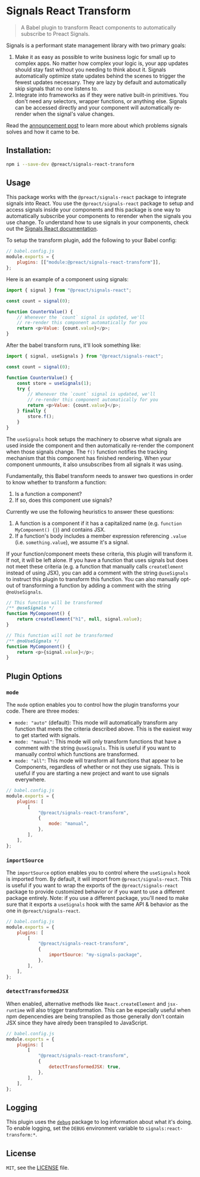 # Signals React Transform

> A Babel plugin to transform React components to automatically subscribe to Preact Signals.

Signals is a performant state management library with two primary goals:

1. Make it as easy as possible to write business logic for small up to complex apps. No matter how complex your logic is, your app updates should stay fast without you needing to think about it. Signals automatically optimize state updates behind the scenes to trigger the fewest updates necessary. They are lazy by default and automatically skip signals that no one listens to.
2. Integrate into frameworks as if they were native built-in primitives. You don't need any selectors, wrapper functions, or anything else. Signals can be accessed directly and your component will automatically re-render when the signal's value changes.

Read the [announcement post](https://preactjs.com/blog/introducing-signals/) to learn more about which problems signals solves and how it came to be.

## Installation:

```sh
npm i --save-dev @preact/signals-react-transform
```

## Usage

This package works with the `@preact/signals-react` package to integrate signals into React. You use the `@preact/signals-react` package to setup and access signals inside your components and this package is one way to automatically subscribe your components to rerender when the signals you use change. To understand how to use signals in your components, check out the [Signals React documentation](../react/README.md).

To setup the transform plugin, add the following to your Babel config:

```js
// babel.config.js
module.exports = {
	plugins: [["module:@preact/signals-react-transform"]],
};
```

Here is an example of a component using signals:

```js
import { signal } from "@preact/signals-react";

const count = signal(0);

function CounterValue() {
	// Whenever the `count` signal is updated, we'll
	// re-render this component automatically for you
	return <p>Value: {count.value}</p>;
}
```

After the babel transform runs, it'll look something like:

```js
import { signal, useSignals } from "@preact/signals-react";

const count = signal(0);

function CounterValue() {
	const store = useSignals(1);
	try {
		// Whenever the `count` signal is updated, we'll
		// re-render this component automatically for you
		return <p>Value: {count.value}</p>;
	} finally {
		store.f();
	}
}
```

The `useSignals` hook setups the machinery to observe what signals are used inside the component and then automatically re-render the component when those signals change. The `f()` function notifies the tracking mechanism that this component has finished rendering. When your component unmounts, it also unsubscribes from all signals it was using.

Fundamentally, this Babel transform needs to answer two questions in order to know whether to transform a function:

1. Is a function a component?
2. If so, does this component use signals?

Currently we use the following heuristics to answer these questions:

1. A function is a component if it has a capitalized name (e.g. `function MyComponent() {}`) and contains JSX.
2. If a function's body includes a member expression referencing `.value` (i.e. `something.value`), we assume it's a signal.

If your function/component meets these criteria, this plugin will transform it. If not, it will be left alone. If you have a function that uses signals but does not meet these criteria (e.g. a function that manually calls `createElement` instead of using JSX), you can add a comment with the string `@useSignals` to instruct this plugin to transform this function. You can also manually opt-out of transforming a function by adding a comment with the string `@noUseSignals`.

```js
// This function will be transformed
/** @useSignals */
function MyComponent() {
	return createElement("h1", null, signal.value);
}

// This function will not be transformed
/** @noUseSignals */
function MyComponent() {
	return <p>{signal.value}</p>;
}
```

## Plugin Options

### `mode`

The `mode` option enables you to control how the plugin transforms your code. There are three modes:

- `mode: "auto"` (default): This mode will automatically transform any function that meets the criteria described above. This is the easiest way to get started with signals.
- `mode: "manual"`: This mode will only transform functions that have a comment with the string `@useSignals`. This is useful if you want to manually control which functions are transformed.
- `mode: "all"`: This mode will transform all functions that appear to be Components, regardless of whether or not they use signals. This is useful if you are starting a new project and want to use signals everywhere.

```js
// babel.config.js
module.exports = {
	plugins: [
		[
			"@preact/signals-react-transform",
			{
				mode: "manual",
			},
		],
	],
};
```

### `importSource`

The `importSource` option enables you to control where the `useSignals` hook is imported from. By default, it will import from `@preact/signals-react`. This is useful if you want to wrap the exports of the `@preact/signals-react` package to provide customized behavior or if you want to use a different package entirely. Note: if you use a different package, you'll need to make sure that it exports a `useSignals` hook with the same API & behavior as the one in `@preact/signals-react`.

```js
// babel.config.js
module.exports = {
	plugins: [
		[
			"@preact/signals-react-transform",
			{
				importSource: "my-signals-package",
			},
		],
	],
};
```

### `detectTransformedJSX`

When enabled, alternative methods like `React.createElement` and `jsx-runtime` will also trigger transformation.
This can be especially useful when npm depencendies are being transpiled as those generally don't contain JSX since they have alredy been transpiled to JavaScript.

```js
// babel.config.js
module.exports = {
	plugins: [
		[
			"@preact/signals-react-transform",
			{
				detectTransformedJSX: true,
			},
		],
	],
};
```

## Logging

This plugin uses the [`debug`](https://www.npmjs.com/package/debug) package to log information about what it's doing. To enable logging, set the `DEBUG` environment variable to `signals:react-transform:*`.

## License

`MIT`, see the [LICENSE](../../LICENSE) file.
